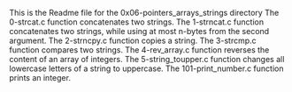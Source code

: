 This is the Readme file for the 0x06-pointers_arrays_strings directory
The 0-strcat.c function concatenates two strings.
The 1-strncat.c function concatenates two strings, while using at most n-bytes from the second argument.
The 2-strncpy.c function copies a string.
The 3-strcmp.c function compares two strings.
The 4-rev_array.c function  reverses the content of an array of integers.
The 5-string_toupper.c function changes all lowercase letters of a string to uppercase.
The 101-print_number.c function  prints an integer.
